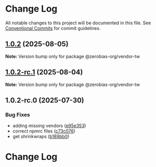 # Change Log

All notable changes to this project will be documented in this file.
See [Conventional Commits](https://conventionalcommits.org) for commit guidelines.

## [1.0.2](https://github.com/zerobias-org/vendor/compare/@zerobias-org/vendor-tw@1.0.2-rc.1...@zerobias-org/vendor-tw@1.0.2) (2025-08-05)

**Note:** Version bump only for package @zerobias-org/vendor-tw





## [1.0.2-rc.1](https://github.com/zerobias-org/vendor/compare/@zerobias-org/vendor-tw@1.0.2-rc.0...@zerobias-org/vendor-tw@1.0.2-rc.1) (2025-08-04)

**Note:** Version bump only for package @zerobias-org/vendor-tw





## 1.0.2-rc.0 (2025-07-30)


### Bug Fixes

* adding missing vendors ([e95e353](https://github.com/zerobias-org/vendor/commit/e95e35309a1812973f4536f535eee460edc5414c))
* correct npmrc files ([c73c076](https://github.com/zerobias-org/vendor/commit/c73c0761e1e567cc0c2f0f8179725016d11caf8c))
* get shrinkwraps ([b189bb0](https://github.com/zerobias-org/vendor/commit/b189bb0cf53ad66427530ccc0eab7824527942d3))





# Change Log
